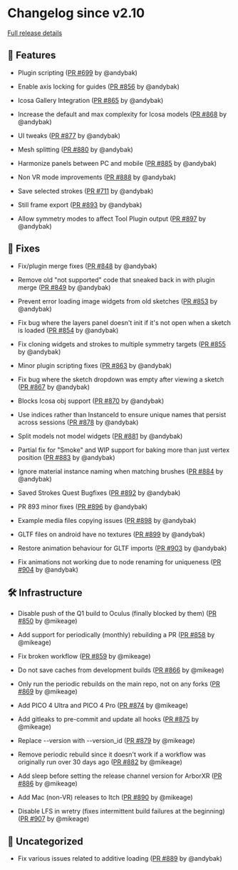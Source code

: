 # Changelog since v2.10

[Full release details](https://github.com/icosa-foundation/open-brush/compare/v2.10...4db8452cab2573af0a586b952b09da795993144a)

## 🚀 Features

- Plugin scripting ([PR #699](https://github.com/icosa-foundation/open-brush/pull/699) by @andybak)

- Enable axis locking for guides ([PR #856](https://github.com/icosa-foundation/open-brush/pull/856) by @andybak)

- Icosa Gallery Integration ([PR #865](https://github.com/icosa-foundation/open-brush/pull/865) by @andybak)

- Increase the default and max complexity for Icosa models ([PR #868](https://github.com/icosa-foundation/open-brush/pull/868) by @andybak)

- UI tweaks ([PR #877](https://github.com/icosa-foundation/open-brush/pull/877) by @andybak)

- Mesh splitting ([PR #880](https://github.com/icosa-foundation/open-brush/pull/880) by @andybak)

- Harmonize panels between PC and mobile ([PR #885](https://github.com/icosa-foundation/open-brush/pull/885) by @andybak)

- Non VR mode improvements ([PR #888](https://github.com/icosa-foundation/open-brush/pull/888) by @andybak)

- Save selected strokes ([PR #711](https://github.com/icosa-foundation/open-brush/pull/711) by @andybak)

- Still frame export ([PR #893](https://github.com/icosa-foundation/open-brush/pull/893) by @andybak)

- Allow symmetry modes to affect Tool Plugin output ([PR #897](https://github.com/icosa-foundation/open-brush/pull/897) by @andybak)


## 🐛 Fixes

- Fix/plugin merge fixes ([PR #848](https://github.com/icosa-foundation/open-brush/pull/848) by @andybak)

- Remove old "not supported" code that sneaked back in with plugin merge ([PR #849](https://github.com/icosa-foundation/open-brush/pull/849) by @andybak)

- Prevent error loading image widgets from old sketches ([PR #853](https://github.com/icosa-foundation/open-brush/pull/853) by @andybak)

- Fix bug where the layers panel doesn't init if it's not open when a sketch is loaded ([PR #854](https://github.com/icosa-foundation/open-brush/pull/854) by @andybak)

- Fix cloning widgets and strokes to multiple symmetry targets ([PR #855](https://github.com/icosa-foundation/open-brush/pull/855) by @andybak)

- Minor plugin scripting fixes ([PR #863](https://github.com/icosa-foundation/open-brush/pull/863) by @andybak)

- Fix bug where the sketch dropdown was empty after viewing a sketch ([PR #867](https://github.com/icosa-foundation/open-brush/pull/867) by @andybak)

- Blocks Icosa obj support ([PR #870](https://github.com/icosa-foundation/open-brush/pull/870) by @andybak)

- Use indices rather than InstanceId to ensure unique names that persist across sessions ([PR #878](https://github.com/icosa-foundation/open-brush/pull/878) by @andybak)

- Split models not model widgets ([PR #881](https://github.com/icosa-foundation/open-brush/pull/881) by @andybak)

- Partial fix for "Smoke" and WIP support for baking more than just vertex position ([PR #883](https://github.com/icosa-foundation/open-brush/pull/883) by @andybak)

- Ignore material instance naming when matching brushes ([PR #884](https://github.com/icosa-foundation/open-brush/pull/884) by @andybak)

- Saved Strokes Quest Bugfixes ([PR #892](https://github.com/icosa-foundation/open-brush/pull/892) by @andybak)

- PR 893 minor fixes ([PR #896](https://github.com/icosa-foundation/open-brush/pull/896) by @andybak)

- Example media files copying issues ([PR #898](https://github.com/icosa-foundation/open-brush/pull/898) by @andybak)

- GLTF files on android have no textures ([PR #899](https://github.com/icosa-foundation/open-brush/pull/899) by @andybak)

- Restore animation behaviour for GLTF imports ([PR #903](https://github.com/icosa-foundation/open-brush/pull/903) by @andybak)

- Fix animations not working due to node renaming for uniqueness ([PR #904](https://github.com/icosa-foundation/open-brush/pull/904) by @andybak)


## 🛠️ Infrastructure

- Disable push of the Q1 build to Oculus (finally blocked by them) ([PR #850](https://github.com/icosa-foundation/open-brush/pull/850) by @mikeage)

- Add support for periodically (monthly) rebuilding a PR ([PR #858](https://github.com/icosa-foundation/open-brush/pull/858) by @mikeage)

- Fix broken workflow ([PR #859](https://github.com/icosa-foundation/open-brush/pull/859) by @mikeage)

- Do not save caches from development builds ([PR #866](https://github.com/icosa-foundation/open-brush/pull/866) by @mikeage)

- Only run the periodic rebuilds on the main repo, not on any forks ([PR #869](https://github.com/icosa-foundation/open-brush/pull/869) by @mikeage)

- Add PICO 4 Ultra and PICO 4 Pro ([PR #874](https://github.com/icosa-foundation/open-brush/pull/874) by @mikeage)

- Add gitleaks to pre-commit and update all hooks ([PR #875](https://github.com/icosa-foundation/open-brush/pull/875) by @mikeage)

- Replace --version with --version_id ([PR #879](https://github.com/icosa-foundation/open-brush/pull/879) by @mikeage)

- Remove periodic rebuild since it doesn't work if a workflow was originally run over 30 days ago ([PR #882](https://github.com/icosa-foundation/open-brush/pull/882) by @mikeage)

- Add sleep before setting the release channel version for ArborXR ([PR #886](https://github.com/icosa-foundation/open-brush/pull/886) by @mikeage)

- Add Mac (non-VR) releases to Itch ([PR #890](https://github.com/icosa-foundation/open-brush/pull/890) by @mikeage)

- Disable LFS in wretry (fixes intermittent build failures at the beginning) ([PR #907](https://github.com/icosa-foundation/open-brush/pull/907) by @mikeage)


## 💬 Uncategorized

- Fix various issues related to additive loading ([PR #889](https://github.com/icosa-foundation/open-brush/pull/889) by @andybak)





